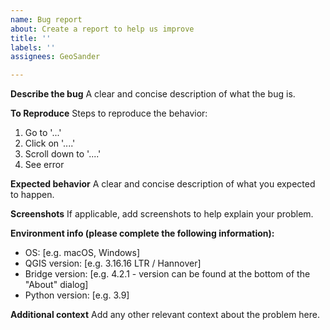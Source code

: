```yaml
---
name: Bug report
about: Create a report to help us improve
title: ''
labels: ''
assignees: GeoSander

---
```


**Describe the bug**
A clear and concise description of what the bug is.

**To Reproduce**
Steps to reproduce the behavior:
1. Go to '...'
2. Click on '....'
3. Scroll down to '....'
4. See error

**Expected behavior**
A clear and concise description of what you expected to happen.

**Screenshots**
If applicable, add screenshots to help explain your problem.

**Environment info (please complete the following information):**
 - OS: [e.g. macOS, Windows]
 - QGIS version: [e.g. 3.16.16 LTR / Hannover]
 - Bridge version: [e.g. 4.2.1 - version can be found at the bottom of the "About" dialog]
 - Python version: [e.g. 3.9]

**Additional context**
Add any other relevant context about the problem here.
